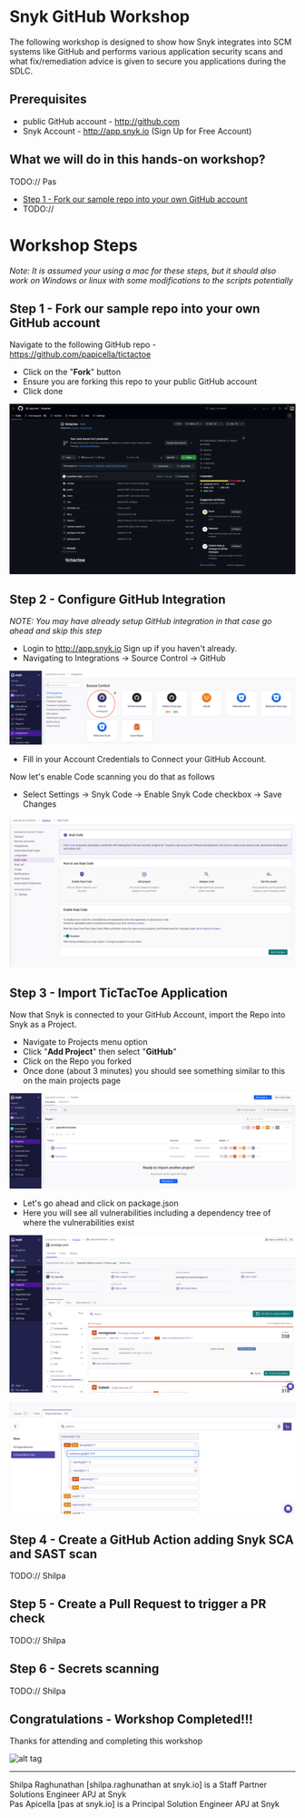 # Snyk GitHub Workshop

The following workshop is designed to show how Snyk integrates into SCM systems like GitHub and performs various application security scans and what fix/remediation advice is given to secure you applications during the SDLC.

## Prerequisites

* public GitHub account - http://github.com
* Snyk Account  - http://app.snyk.io (Sign Up for Free Account)

## What we will do in this hands-on workshop?

TODO:// Pas

* [Step 1 - Fork our sample repo into your own GitHub account](#step-1---fork-our-sample-repo-into-your-own-github-account)
* TODO://

# Workshop Steps

_Note: It is assumed your using a mac for these steps, but it should also work on Windows or linux with some modifications to the scripts potentially_

## Step 1 - Fork our sample repo into your own GitHub account

Navigate to the following GitHub repo - https://github.com/papicella/tictactoe

* Click on the "**Fork**" button
* Ensure you are forking this repo to your public GitHub account
* Click done

![](images/GH-workshop-1.png)

## Step 2 - Configure GitHub Integration

_NOTE: You may have already setup GitHub integration in that case go ahead and skip this step_

* Login to http://app.snyk.io Sign up if you haven't already.
* Navigating to Integrations -> Source Control -> GitHub

![](images/GH-workshop-5.png)

* Fill in your Account Credentials to Connect your GitHub Account.

Now let's enable Code scanning you do that as follows

* Select Settings -> Snyk Code -> Enable Snyk Code checkbox -> Save Changes

![](images/GH-workshop-3.png)

## Step 3 - Import TicTacToe Application

Now that Snyk is connected to your GitHub Account, import the Repo into Snyk as a Project.

* Navigate to Projects menu option
* Click "**Add Project**" then select "**GitHub**"
* Click on the Repo you forked
* Once done (about 3 minutes) you should see something similar to this on the main projects page

![](images/GH-workshop-4.png)

* Let's go ahead and click on package.json 
* Here you will see all vulnerabilities including a dependency tree of where the vulnerabilities exist

![](images/GH-workshop-6.png)

![](images/GH-workshop-7.png)

## Step 4 - Create a GitHub Action adding Snyk SCA and SAST scan

TODO:// Shilpa

## Step 5 - Create a Pull Request to trigger a PR check 

TODO:// Shilpa

## Step 6 - Secrets scanning 

TODO:// Shilpa

## Congratulations - Workshop Completed!!!

Thanks for attending and completing this workshop

![alt tag](https://i.ibb.co/qJFDfWP/snyk-thumb.jpg)

<hr />
Shilpa Raghunathan [shilpa.raghunathan at snyk.io] is a Staff Partner Solutions Engineer APJ at Snyk <br />
Pas Apicella [pas at snyk.io] is a Principal Solution Engineer APJ at Snyk